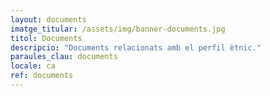 ```yaml
---
layout: documents
imatge_titular: /assets/img/banner-documents.jpg
titol: Documents
descripcio: "Documents relacionats amb el perfil ètnic."
paraules_clau: documents
locale: ca
ref: documents
---
```

